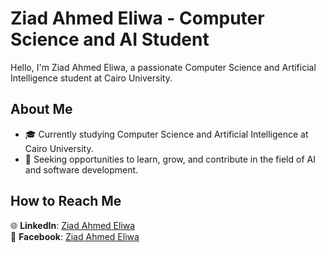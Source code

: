 # Ziad Ahmed Eliwa - Computer Science and AI Student

Hello, I'm Ziad Ahmed Eliwa, a passionate Computer Science and Artificial Intelligence student at Cairo University.

## About Me

- 🎓 Currently studying Computer Science and Artificial Intelligence at Cairo University.
- 💼 Seeking opportunities to learn, grow, and contribute in the field of AI and software development.

## How to Reach Me

🌐 **LinkedIn**: [Ziad Ahmed Eliwa](https://www.linkedin.com/in/ziad-eliwa-b48754240/)  
📘 **Facebook**: [Ziad Ahmed Eliwa](https://www.facebook.com/profile.php?id=100008291761769&mibextid=LQQJ4d/)

